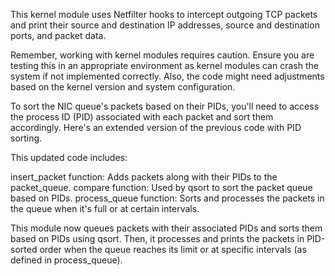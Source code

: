 This kernel module uses Netfilter hooks to intercept outgoing TCP packets and print their source and destination IP addresses, source and destination ports, and packet data.

Remember, working with kernel modules requires caution. Ensure you are testing this in an appropriate environment as kernel modules can crash the system if not implemented correctly. Also, the code might need adjustments based on the kernel version and system configuration.

To sort the NIC queue's packets based on their PIDs, you'll need to access the process ID (PID) associated with each packet and sort them accordingly. Here's an extended version of the previous code with PID sorting.

This updated code includes:

insert_packet function: Adds packets along with their PIDs to the packet_queue.
compare function: Used by qsort to sort the packet queue based on PIDs.
process_queue function: Sorts and processes the packets in the queue when it's full or at certain intervals.

This module now queues packets with their associated PIDs and sorts them based on PIDs using qsort. Then, it processes and prints the packets in PID-sorted order when the queue reaches its limit or at specific intervals (as defined in process_queue).
